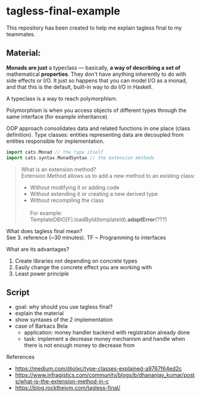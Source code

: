 # tagless-final-example

This repository has been created to help me explain tagless final to my teammates.

## Material:

**Monads are just** a typeclass — basically, **a way of describing a set of** mathematical **properties**. They don't have anything
inherently to do with side effects or I/O. It just so happens that you can model I/O as a monad, and that this is the
default, built-in way to do I/O in Haskell.

A typeclass is a way to reach polymorphism.

Polymorphism is when you access objects of different types through the same interface (for example inheritance).

OOP approach consolidates data and related functions in one place (class definition). Type classes: entities
representing data are decoupled from entities responsible for implementation.

```scala
import cats.Monad // the type itself
import cats.syntax.MonadSyntax // the extension methods
```

>What is an extension method? <br/>
Extension Method allows us to add a new method to an existing class:
>- Without modifying it or adding code
>- Without extending it or creating a new derived type
>- Without recompiling the class<br/><br/>
   >For example: TemplateDBIO[F].loadById(templateId).**adaptError**(???)

What does tagless final mean? <br />
See 3. reference (~30 minutes). TF ~ Programming to interfaces

What are its advantages?
1. Create libraries not depending on concrete types
2. Easily change the concrete effect you are working with
3. Least power principle

## Script

- goal: why should you use tagless final?
- explain the material
- show syntaxes of the 2 implementation
- case of Barkacs Bela
    - application: money handler backend with registration already done
    - task: implement a decrease money mechanism and handle when there is not enough money to decrease from

References
- https://medium.com/@olxc/type-classes-explained-a9767f64ed2c
- https://www.infragistics.com/community/blogs/b/dhananjay_kumar/posts/what-is-the-extension-method-in-c
- https://blog.rockthejvm.com/tagless-final/